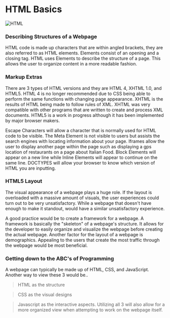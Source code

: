 # HTML Basics
![HTML](https://i.ibb.co/s2p2Mq9/RDJ-Meme.jpg)

### Describing Structures of a Webpage

HTML code is made up characters that are within angled brackets, they are also referred to as HTML elements.
Elements consist of an opening and a closing tag.
HTML uses Elements to describe the structure of a page.
This allows the user to organize content in a more readable fashion.

### Markup Extras

There are 3 types of HTML versions and they are HTML 4, XHTML 1.0, and HTML5.
HTML 4 is no longer recommended due to CSS being able to perform the same functions with changing page appearance.
XHTML is the results of HTML being made to follow rules of XML.
XHTML was very compatible with other programs that are written to create and process XML documents.
HTML5 is a work in progress although it has been implemented by major browser makers.

Escape Characters will allow a character that is normally used for HTML code to be visible.
The Meta Element is not visible to users but assists the search engines with locating information about your page.
Iframes allow the user to display another page within the page such as displaying a gps location of restaurants on a page about  Italian Food.
Block Elements will appear on a new line while Inline Elements will appear to continue on the same line.
DOCTYPES will allow your browser to know which version of HTML you are inputting.

### HTML5 Layout

The visual appearance of a webpage plays a huge role.
If the layout is overloaded with a massive amount of visuals, the user experiences could turn out to be very unsatisfactory.
While a webpage that doesn't have enough to make it standout, would have a similar unsatisfactory experience.

A good practice would be to create a framework for a webpage.
A framework is basically the "skeleton" of a webpage's structure.
It allows for the developer to easily organize and visualize the webpage before creating the actual webpage.
Another factor for the layout of a webpage is demographics.
Appealing to the users that create the most traffic through the webpage would be most beneficial.

### Getting down to the ABC's of Programming

A webpage can typically be made up of HTML, CSS, and JavaScript.
Another way to view these 3 would be.. 
> HTML as the structure

> CSS as the visual designs

>Javascript as the interactive aspects.
Utilizing all 3 will also allow for a more organized view when attempting to work on the webpage itself.